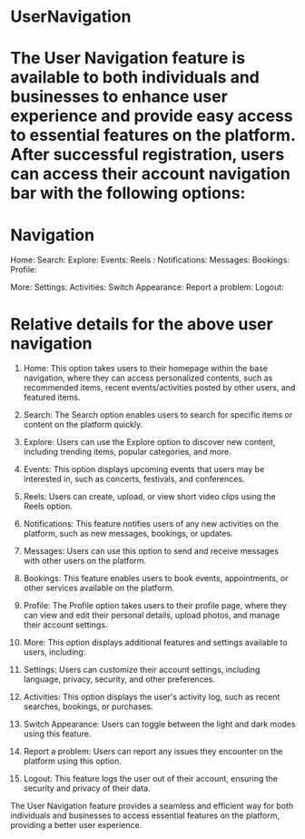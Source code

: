 # UserNavigation

# The User Navigation feature is available to both individuals and businesses to enhance user experience and provide easy access to essential features on the platform. After successful registration, users can access their account navigation bar with the following options:


# Navigation
Home: 
Search:
Explore:
Events:
Reels :
Notifications:
Messages:
Bookings:
Profile:

More: 
Settings:
Activities:
Switch Appearance:
Report a problem:
Logout:

# Relative details for the above user navigation


1. Home: This option takes users to their homepage within the base navigation, where they can access personalized contents, such as recommended items, recent events/activities posted by other users, and featured items.

2. Search: The Search option enables users to search for specific items or content on the platform quickly.

3. Explore: Users can use the Explore option to discover new content, including trending items, popular categories, and more.

4. Events: This option displays upcoming events that users may be interested in, such as concerts, festivals, and conferences.

5. Reels: Users can create, upload, or view short video clips using the Reels option.

6. Notifications: This feature notifies users of any new activities on the platform, such as new messages, bookings, or updates.

7. Messages: Users can use this option to send and receive messages with other users on the platform.

8. Bookings: This feature enables users to book events, appointments, or other services available on the platform.

9. Profile: The Profile option takes users to their profile page, where they can view and edit their personal details, upload photos, and manage their account settings.

10. More: This option displays additional features and settings available to users, including:

11. Settings: Users can customize their account settings, including language, privacy, security, and other preferences.

12. Activities: This option displays the user's activity log, such as recent searches, bookings, or purchases.

13. Switch Appearance: Users can toggle between the light and dark modes using this feature.

14. Report a problem: Users can report any issues they encounter on the platform using this option.

15. Logout: This feature logs the user out of their account, ensuring the security and privacy of their data.

The User Navigation feature provides a seamless and efficient way for both individuals and businesses to access essential features on the platform, providing a better user experience.